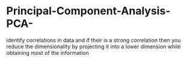 # Principal-Component-Analysis-PCA-
identify correlations in data and if their is a strong correlation then you reduce the dimensionality by projecting it into a lower dimension while obtaining most of the information  
